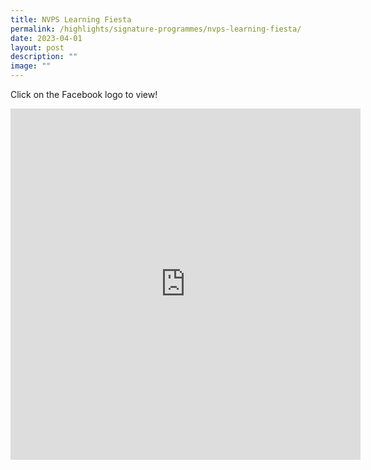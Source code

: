 ```yaml
---
title: NVPS Learning Fiesta
permalink: /highlights/signature-programmes/nvps-learning-fiesta/
date: 2023-04-01
layout: post
description: ""
image: ""
---
```

Click on the Facebook logo to view! 

<iframe allow="autoplay; clipboard-write; encrypted-media; picture-in-picture; web-share" allowfullscreen="true" frameborder="0" scrolling="no" style="border:none;overflow:hidden" height="562" width="560" src="https://www.facebook.com/plugins/video.php?height=447&amp;href=https%3A%2F%2Fwww.facebook.com%2F100063909198835%2Fvideos%2F1875403469503760%2F&amp;show_text=true&amp;width=560&amp;t=0"></iframe>